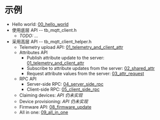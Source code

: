 # 示例

* Hello world: [00_hello_world](./tb_mqtt_client_helper/00_hello_world/README_CN.md)
* 使用底层 API -- tb_mqtt_client.h
  * *TODO: ...*
* 采用高层 API -- tb_mqtt_client_helper.h
  * Telemetry upload API: [01_telemetry_and_client_attr](./tb_mqtt_client_helper/01_telemetry_and_client_attr/README_CN.md)
  * Attributes API
    * Publish attribute update to the server: [01_telemetry_and_client_attr](./tb_mqtt_client_helper/01_telemetry_and_client_attr/README_CN.md)
    * Subscribe to attribute updates from the server: [02_shared_attr](./tb_mqtt_client_helper/02_shared_attr/README_CN.md)
    * Request attribute values from the server: [03_attr_request](./tb_mqtt_client_helper/03_attr_request/README_CN.md)
  * RPC API
    * Server-side RPC: [04_server_side_rpc](./tb_mqtt_client_helper/04_server_side_rpc/README_CN.md)
    * Client-side RPC: [05_client_side_rpc](./tb_mqtt_client_helper/05_client_side_rpc/README_CN.md)
  * Claiming devices: *API 仍未实现*
  * Device provisioning: *API 仍未实现*
  * Firmware API: [08_firmware_update](./tb_mqtt_client_helper/08_firmware_update/README_CN.md)
  * All in one: [09_all_in_one](./tb_mqtt_client_helper/09_all_in_one/README_CN.md)